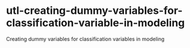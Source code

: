# utl-creating-dummy-variables-for-classification-variable-in-modeling
Creating dummy variables for classification variables in modeling
